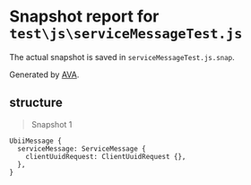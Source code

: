 # Snapshot report for `test\js\serviceMessageTest.js`

The actual snapshot is saved in `serviceMessageTest.js.snap`.

Generated by [AVA](https://ava.li).

## structure

> Snapshot 1

    UbiiMessage {
      serviceMessage: ServiceMessage {
        clientUuidRequest: ClientUuidRequest {},
      },
    }
